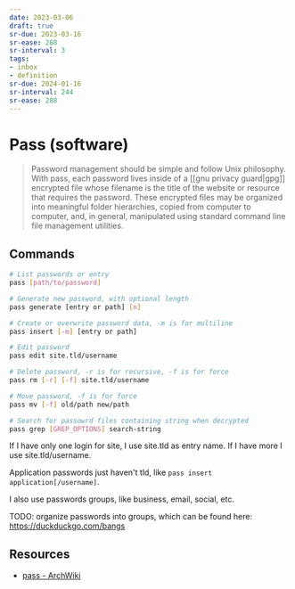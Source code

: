 ```yaml
---
date: 2023-03-06
draft: true
sr-due: 2023-03-16
sr-ease: 268
sr-interval: 3
tags:
- inbox
- definition
sr-due: 2024-01-16
sr-interval: 244
sr-ease: 288
---
```


# Pass (software)

> Password management should be simple and follow Unix philosophy. With pass,
> each password lives inside of a [[gnu privacy guard|gpg]] encrypted file whose
> filename is the title of the website or resource that requires the password.
> These encrypted files may be organized into meaningful folder hierarchies,
> copied from computer to computer, and, in general, manipulated using standard
> command line file management utilities.

## Commands

```sh
# List passwords or entry
pass [path/to/password]

# Generate new password, with optional length
pass generate [entry or path] [n]

# Create or overwrite password data, -m is for multiline
pass insert [-m] [entry or path]

# Edit password
pass edit site.tld/username

# Delete password, -r is for recursive, -f is for force
pass rm [-r] [-f] site.tld/username

# Move password, -f is for force
pass mv [-f] old/path new/path

# Search for passowrd files containing string when decrypted
pass grep [GREP_OPTIONS] search-string
```

If I have only one login for site, I use site.tld as entry name. If I have more
I use site.tld/username.

Application passwords just haven't tld, like
`pass insert application[/username]`.

I also use passwords groups, like business, email, social, etc.

TODO: organize passwords into groups, which can be found here: https://duckduckgo.com/bangs

## Resources

- [pass - ArchWiki](https://wiki.archlinux.org/title/Pass)
